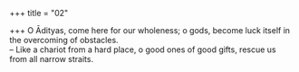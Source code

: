 +++
title = "02"

+++
O Ādityas, come here for our wholeness; o gods, become luck itself in the  overcoming of obstacles.  
– Like a chariot from a hard place, o good ones of good gifts, rescue us  from all narrow straits.  
